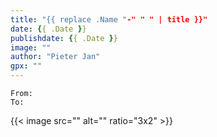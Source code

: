 ```yaml
---
title: "{{ replace .Name "-" " " | title }}"
date: {{ .Date }}
publishdate: {{ .Date }}
image: ""
author: "Pieter Jan"
gpx: ""
---
```


`From: `<br/>
`To: `



{{< image src="" alt="" ratio="3x2" >}}
